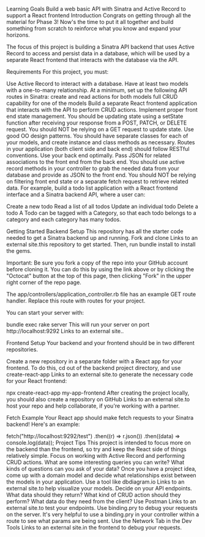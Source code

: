Learning Goals
Build a web basic API with Sinatra and Active Record to support a React frontend
Introduction
Congrats on getting through all the material for Phase 3! Now's the time to put it all together and build something from scratch to reinforce what you know and expand your horizons.

The focus of this project is building a Sinatra API backend that uses Active Record to access and persist data in a database, which will be used by a separate React frontend that interacts with the database via the API.

Requirements
For this project, you must:

Use Active Record to interact with a database.
Have at least two models with a one-to-many relationship.
At a minimum, set up the following API routes in Sinatra:
create and read actions for both models
full CRUD capability for one of the models
Build a separate React frontend application that interacts with the API to perform CRUD actions.
Implement proper front end state management. You should be updating state using a setState function after receiving your response from a POST, PATCH, or DELETE request. You should NOT be relying on a GET request to update state.
Use good OO design patterns. You should have separate classes for each of your models, and create instance and class methods as necessary.
Routes in your application (both client side and back end) should follow RESTful conventions.
Use your back end optimally. Pass JSON for related associations to the front end from the back end. You should use active record methods in your controller to grab the needed data from your database and provide as JSON to the front end. You should NOT be relying on filtering front end state or a separate fetch request to retrieve related data.
For example, build a todo list application with a React frontend interface and a Sinatra backend API, where a user can:

Create a new todo
Read a list of all todos
Update an individual todo
Delete a todo
A Todo can be tagged with a Category, so that each todo belongs to a category and each category has many todos.

Getting Started
Backend Setup
This repository has all the starter code needed to get a Sinatra backend up and running. Fork and clone Links to an external site.this repository to get started. Then, run bundle install to install the gems.

Important: Be sure you fork a copy of the repo into your GitHub account before cloning it. You can do this by using the link above or by clicking the "Octocat" button at the top of this page, then clicking "Fork" in the upper right corner of the repo page.

The app/controllers/application_controller.rb file has an example GET route handler. Replace this route with routes for your project.

You can start your server with:

 bundle exec rake server
This will run your server on port http://localhost:9292 Links to an external site..

Frontend Setup
Your backend and your frontend should be in two different repositories.

Create a new repository in a separate folder with a React app for your frontend. To do this, cd out of the backend project directory, and use create-react-app Links to an external site.to generate the necessary code for your React frontend:

 npx create-react-app my-app-frontend
After creating the project locally, you should also create a repository on GitHub Links to an external site.to host your repo and help collaborate, if you're working with a partner.

Fetch Example
Your React app should make fetch requests to your Sinatra backend! Here's an example:

fetch("http://localhost:9292/test")
  .then((r) => r.json())
  .then((data) => console.log(data));
Project Tips
This project is intended to focus more on the backend than the frontend, so try and keep the React side of things relatively simple. Focus on working with Active Record and performing CRUD actions. What are some interesting queries you can write? What kinds of questions can you ask of your data?
Once you have a project idea, come up with a domain model and decide what relationships exist between the models in your application. Use a tool like dbdiagram.io Links to an external site.to help visualize your models.
Decide on your API endpoints. What data should they return? What kind of CRUD action should they perform? What data do they need from the client?
Use Postman Links to an external site.to test your endpoints.
Use binding.pry to debug your requests on the server. It's very helpful to use a binding.pry in your controller within a route to see what params are being sent.
Use the Network Tab in the Dev Tools Links to an external site.in the frontend to debug your requests.
